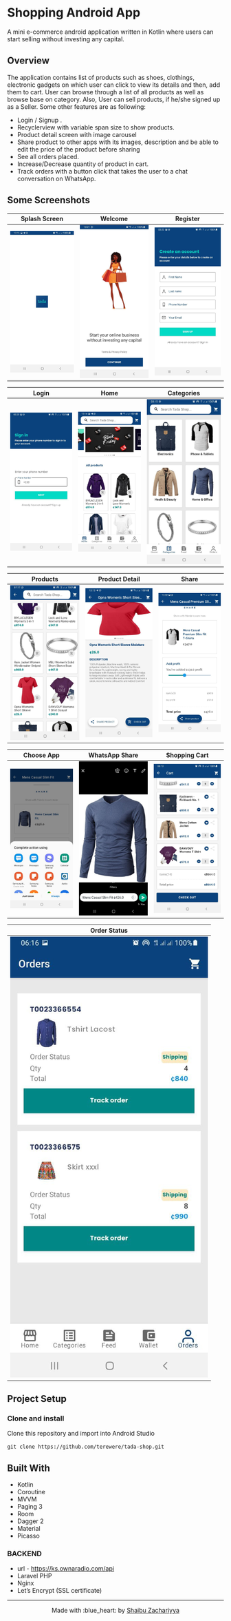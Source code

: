 # Shopping Android App
A mini e-commerce android application written in Kotlin where users can start selling without investing any capital. 


## Overview
The application contains list of products such as shoes, clothings, electronic gadgets on which user can click to view its details and then, add them to cart. User can browse through a list of all products as well as browse base on category. Also, User can sell products, if he/she signed up as a Seller.
Some other features are as following:
- Login / Signup .
- Recyclerview with variable span size to show products.
- Product detail screen with image carousel 
- Share product to other apps with its images, description and be able to edit the price of the product before sharing
- See all orders placed.
- Increase/Decrease quantity of product in cart.
- Track orders with a button click that takes the user to a chat conversation on WhatsApp.


## Some Screenshots

|             Splash Screen            |             Welcome              |           Register            |
| :----------------------------------: | :---------------------------------------: | :----------------------------------:|
| ![](snapshots/001-splash.jpg) | ![](snapshots/002-intro.jpg) | ![](snapshots/003-register.jpg) |

|                 Login             |                Home              |        Categories         |
| :---------------------------------: | :-------------------------------: | :------------------------------:|
| ![](snapshots/004-login.jpg) | ![](snapshots/005-home.jpg) | ![](snapshots/006-categories.jpg) |

|             Products            |             Product Detail              |           Share            |
| :----------------------------------: | :---------------------------------------: | :----------------------------------:|
| ![](snapshots/007-products.jpg) | ![](snapshots/008-single.jpg) | ![](snapshots/009-share.jpg) |

|                 Choose App             |                WhatsApp Share              |        Shopping Cart         |
| :---------------------------------: | :-------------------------------: | :------------------------------:|
| ![](snapshots/010-chooser.jpg) | ![](snapshots/011-whatsapp-share.jpg) | ![](snapshots/012-cart.jpg) |

|                 Order Status           
| :---------------------------------: | 
| ![](snapshots/013-track.jpg) |



## Project Setup

### Clone and install

Clone this repository and import into Android Studio
```
git clone https://github.com/terewere/tada-shop.git
```



## Built With
- Kotlin
- Coroutine
- MVVM
- Paging 3
- Room
- Dagger 2
- Material
- Picasso

### BACKEND
- url - https://ks.ownaradio.com/api
- Laravel PHP
- Nginx
- Let’s Encrypt (SSL certificate) 



---

<p align="center"> Made with :blue_heart: by <a href="https://github.com/terewere">Shaibu Zachariyya</a></p>
